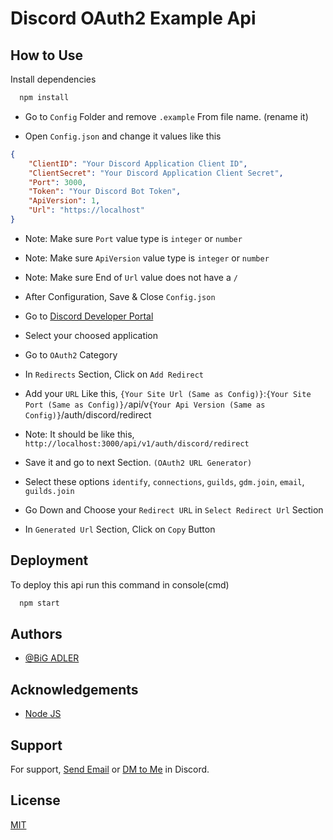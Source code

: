 # Discord OAuth2 Example Api

## How to Use

Install dependencies

```bash
  npm install
```

- Go to `Config` Folder and remove `.example` From file name. (rename it)

- Open `Config.json` and change it values like this
```json
{
    "ClientID": "Your Discord Application Client ID",
    "ClientSecret": "Your Discord Application Client Secret",
    "Port": 3000,
    "Token": "Your Discord Bot Token",
    "ApiVersion": 1,
    "Url": "https://localhost"
}
```
- Note: Make sure `Port` value type is `integer` or `number`

- Note: Make sure `ApiVersion` value type is `integer` or `number`

- Note: Make sure End of `Url` value does not have a `/`

- After Configuration, Save & Close `Config.json`

- Go to [Discord Developer Portal](https://discord.com/developers/applications)

- Select your choosed application

- Go to `OAuth2` Category

- In `Redirects` Section, Click on `Add Redirect`

- Add your `URL` Like this, `{Your Site Url (Same as Config)}`:`{Your Site Port (Same as Config)}/`api/v`{Your Api Version (Same as Config)}`/auth/discord/redirect

- Note: It should be like this, `http://localhost:3000/api/v1/auth/discord/redirect`

- Save it and go to next Section. `(OAuth2 URL Generator)`

- Select these options `identify`, `connections`, `guilds`, `gdm.join`, `email`, `guilds.join`

- Go Down and Choose your `Redirect URL` in `Select Redirect Url` Section

- In `Generated Url` Section, Click on `Copy` Button 
## Deployment

To deploy this api run this command in console(cmd)

```bash
  npm start
```


## Authors

- [@BiG ADLER](https://www.github.com/BiG-ADLER)


## Acknowledgements

 - [Node JS](https://nodejs.org/en)
## Support

For support, [Send Email](https://mail.google.com/mail/?view=cm&source=mailto&to=bigadler40@gmail.com) or [DM to Me](https://discord.com/users/809903662947893319) in Discord.


## License

[MIT](https://choosealicense.com/licenses/mit/)

